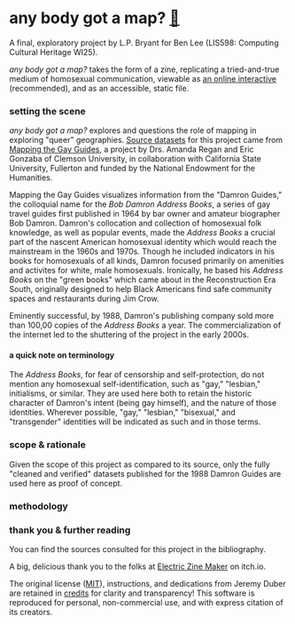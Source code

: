 # any body got a map? [📍](https://staff.washington.edu/bryantl2)

A final, exploratory project by L.P. Bryant for Ben Lee (LIS598: Computing Cultural Heritage WI25).

<i>any body got a map?</i> takes the form of a zine, replicating a tried-and-true medium of homosexual communication, viewable as [an online interactive](https://staff.washington.edu/bryantl2) (recommended), and as an accessible, static file.

### setting the scene

<i>any body got a map?</i> explores and questions the role of mapping in exploring "queer" geographies. [Source datasets](4-FullVerifiedDatasets) for this project came from [Mapping the Gay Guides](https://github.com/MappingtheGayGuides), a project by Drs. Amanda Regan and Eric Gonzaba of Clemson University, in collaboration with California State University, Fullerton and funded by the National Endowment for the Humanities.

Mapping the Gay Guides visualizes information from the "Damron Guides," the colloquial name for the <i>Bob Damron Address Books</i>, a series of gay travel guides first published in 1964 by bar owner and amateur biographer Bob Damron. Damron's collocation and collection of homosexual folk knowledge, as well as popular events, made the <i>Address Books</i> a crucial part of the nascent American homosexual identity which would reach the mainstream in the 1960s and 1970s. Though he included indicators in his books for homosexuals of all kinds, Damron focused primarily on amenities and activites for white, male homosexuals. Ironically, he based his <i>Address Books</i> on the "green books" which came about in the Reconstruction Era South, originally designed to help Black Americans find safe community spaces and restaurants during Jim Crow.

Eminently successful, by 1988, Damron's publishing company sold more than 100,00 copies of the <i> Address Books</i> a year. The commercialization of the internet led to the shuttering of the project in the early 2000s.

#### a quick note on terminology

The <i>Address Books</i>, for fear of censorship and self-protection, do not mention any homosexual self-identification, such as "gay," "lesbian," initialisms, or similar. They are used here both to retain the historic character of Damron's intent (being gay himself), and the nature of those identities. Wherever possible, "gay," "lesbian," "bisexual," and "transgender" identities will be indicated as such and in those terms.

### scope & rationale

Given the scope of this project as compared to its source, only the fully "cleaned and verified" datasets published for the 1988 Damron Guides are used here as proof of concept.

### methodology

### thank you & further reading

You can find the sources consulted for this project in the bibliography.

A big, delicious thank you to the folks at [Electric Zine Maker](https://alienmelon.itch.io/electric-zine-maker) on itch.io.

The original license ([MIT](LICENSE)), instructions, and dedications from Jeremy Duber are retained in [credits](credits) for clarity and transparency! This software is reproduced for personal, non-commercial use, and with express citation of its creators.
